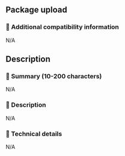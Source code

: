 ## Package upload

### :pencil: Additional compatibility information

N/A

## Description

### :pencil: Summary (10-200 characters)

N/A

### :pencil: Description

N/A

### :pencil: Technical details

N/A

